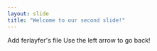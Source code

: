 ```yaml
---
layout: slide
title: "Welcome to our second slide!"
---
```

Add ferlayfer's file
Use the left arrow to go back!
